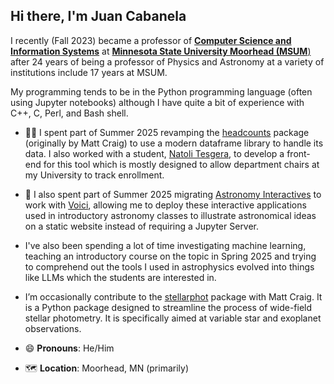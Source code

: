 ## Hi there, I'm Juan Cabanela

I recently (Fall 2023) became a professor of [**Computer Science and Information Systems**](https://www.mnstate.edu/academics/colleges-schools/csis/) at [**Minnesota State University Moorhead (MSUM**)](https://www.mnstate.edu/[) after 24 years of being a professor of Physics and Astronomy at a variety of institutions include 17 years at MSUM.

My programming tends to be in the Python programming language (often using Jupyter notebooks) although I have quite a bit of experience with C++, C, Perl, and Bash shell.

- 👨‍🏫 I spent part of Summer 2025 revamping the [headcounts](https://github.com/JuanCab/headcounts-web/) package (originally by Matt Craig) to use a modern dataframe library to handle its data.  I also worked with a student, [Natoli Tesgera](https://github.com/Natoli74), to develop a front-end for this tool which is mostly designed to allow department chairs at my University to track enrollment.
- 🔭 I also spent part of Summer 2025 migrating [Astronomy Interactives](https://github.com/JuanCab/AstroInteractives) to work with [Voici](https://github.com/voila-dashboards/voici), allowing me to deploy these interactive applications used in introductory astronomy classes to illustrate astronomical ideas on a static website instead of requiring a Jupyter Server.
- I've also been spending a lot of time investigating machine learning, teaching an introductory course on the topic in Spring 2025 and trying to comprehend out the tools I used in astrophysics evolved into things like LLMs which the students are interested in.
- I’m occasionally contribute to the [stellarphot](https://github.com/feder-observatory/stellarphot) package with Matt Craig.  It is a Python package designed to streamline the process of wide-field stellar photometry.  It is specifically aimed at variable star and exoplanet observations.

- 😄 **Pronouns**: He/Him
- 🗺 **Location**: Moorhead, MN (primarily)
